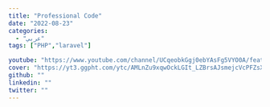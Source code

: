 ```yaml
---
title: "Professional Code"
date: "2022-08-23"
categories:
  - "عربي"
tags: ["PHP","laravel"]

youtube: "https://www.youtube.com/channel/UCqeobkGgj0ebYAsFg5VYO0A/featured"
cover: "https://yt3.ggpht.com/ytc/AMLnZu9xqwOckLGIt_LZBrsAJsmejcVcPFZsX1cPlKuzsg=s88-c-k-c0x00ffffff-no-rj"
github: ""
linkedin: ""
twitter: ""
---
```





